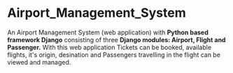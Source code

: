 # Airport_Management_System
An Airport Management System (web application) with **Python based framework Django** consisting of three **Django modules: Airport, Flight and Passenger.**
With this web application Tickets can be booked, available flights, it's origin, desination and Passengers travelling in the flight can be viewed and managed.
